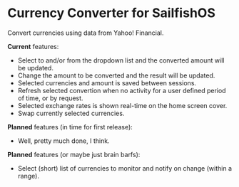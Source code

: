 Currency Converter for SailfishOS
=================================

Convert currencies using data from Yahoo! Financial.

**Current** features:
 - Select to and/or from the dropdown list and the converted amount will be updated.
 - Change the amount to be converted and the result will be updated.
 - Selected currencies and amount is saved between sessions.
 - Refresh selected convertion when no activity for a user defined period of time, or by request.
 - Selected exchange rates is shown real-time on the home screen cover.
 - Swap currently selected currencies.

**Planned** features (in time for first release):
 - Well, pretty much done, I think.

**Planned** features (or maybe just brain barfs):
 - Select (short) list of currencies to monitor and notify on change (within a range).

